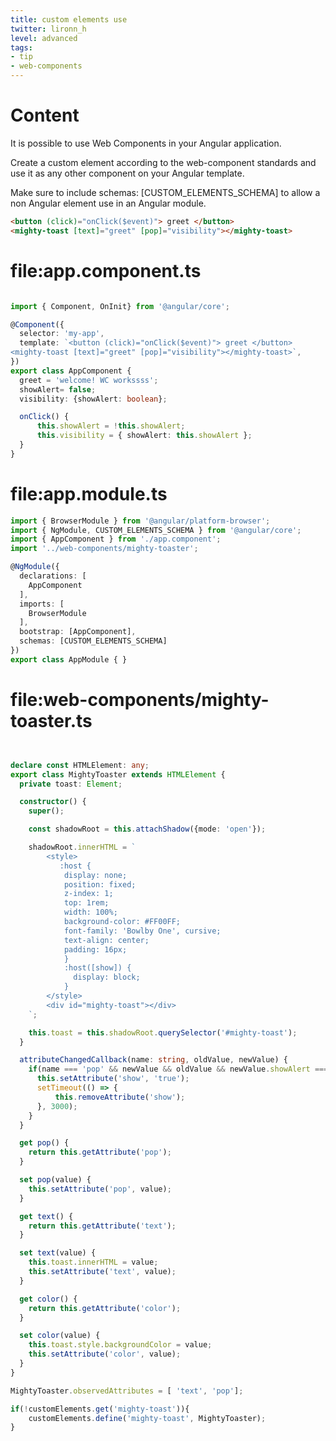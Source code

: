 ```yaml
---
title: custom elements use
twitter: lironn_h
level: advanced
tags:
- tip
- web-components
---
```

# Content
It is possible to use Web Components in your Angular application.

Create a custom element according to the web-component standards and use it as any other component on your Angular template.

Make sure to include schemas: [CUSTOM_ELEMENTS_SCHEMA] to allow a non Angular element use in an Angular module.


```html
<button (click)="onClick($event)"> greet </button>
<mighty-toast [text]="greet" [pop]="visibility"></mighty-toast>
```

# file:app.component.ts
```typescript

import { Component, OnInit} from '@angular/core';

@Component({
  selector: 'my-app',
  template: `<button (click)="onClick($event)"> greet </button>
<mighty-toast [text]="greet" [pop]="visibility"></mighty-toast>`,
})
export class AppComponent {
  greet = 'welcome! WC workssss';
  showAlert= false;
  visibility: {showAlert: boolean};

  onClick() {
      this.showAlert = !this.showAlert;
      this.visibility = { showAlert: this.showAlert };
  }
}

```
# file:app.module.ts
```typescript
import { BrowserModule } from '@angular/platform-browser';
import { NgModule, CUSTOM_ELEMENTS_SCHEMA } from '@angular/core';
import { AppComponent } from './app.component';
import '../web-components/mighty-toaster';

@NgModule({
  declarations: [
    AppComponent
  ],
  imports: [
    BrowserModule
  ],
  bootstrap: [AppComponent],
  schemas: [CUSTOM_ELEMENTS_SCHEMA]
})
export class AppModule { }

```
# file:web-components/mighty-toaster.ts
```typescript


declare const HTMLElement: any;
export class MightyToaster extends HTMLElement {
  private toast: Element;

  constructor() {
    super();

    const shadowRoot = this.attachShadow({mode: 'open'});

    shadowRoot.innerHTML = `
        <style>
           :host {
            display: none;
            position: fixed;
            z-index: 1;
            top: 1rem;
            width: 100%;
            background-color: #FF00FF;
            font-family: 'Bowlby One', cursive;
            text-align: center;
            padding: 16px;
            }
            :host([show]) {
              display: block;
            }
        </style>
        <div id="mighty-toast"></div>
    `;

    this.toast = this.shadowRoot.querySelector('#mighty-toast');
  }

  attributeChangedCallback(name: string, oldValue, newValue) {
    if(name === 'pop' && newValue && oldValue && newValue.showAlert === oldValue.showAlert) {
      this.setAttribute('show', 'true');
      setTimeout(() => {
          this.removeAttribute('show');
      }, 3000);
    }
  }

  get pop() {
    return this.getAttribute('pop');
  }

  set pop(value) {
    this.setAttribute('pop', value);
  }

  get text() {
    return this.getAttribute('text');
  }

  set text(value) {
    this.toast.innerHTML = value;
    this.setAttribute('text', value);
  }

  get color() {
    return this.getAttribute('color');
  }

  set color(value) {
    this.toast.style.backgroundColor = value;
    this.setAttribute('color', value);
  }
}

MightyToaster.observedAttributes = [ 'text', 'pop'];

if(!customElements.get('mighty-toast')){
    customElements.define('mighty-toast', MightyToaster);
}
```
